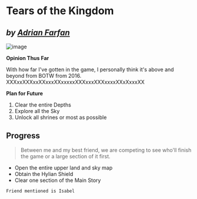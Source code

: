 # Tears of the Kingdom
*by* [*Adrian Farfan*](https://kevtyme.carrd.co/)
---

![image](https://github.com/tarotwh0/smug/assets/138057075/ad309ba6-673e-4942-8b53-308291b9d44c)

**Opinion Thus Far**

With how far I've gotten in the game, I personally think it's above and beyond from BOTW from 2016. XXXxxXXXxxXXxxxXXxxxxxXXXxxxXXXxxxxXXxXxxxXX

**Plan for Future**
1. Clear the entire Depths
2.  Explore all the Sky
3.  Unlock all shrines or most as possible

  ## Progress
  > Between me and my best friend, we are competing to see who'll finish the game or a large section of it first.
- Open the entire upper land and sky map
- Obtain the Hylian Shield
- Clear one section of the Main Story

`Friend mentioned is Isabel`

